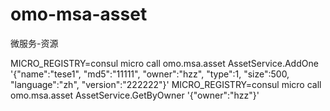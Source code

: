 # omo-msa-asset
微服务-资源

MICRO_REGISTRY=consul micro call omo.msa.asset AssetService.AddOne '{"name":"tese1", "md5":"11111", "owner":"hzz", "type":1, "size":500, "language":"zh", "version":"222222"}'
MICRO_REGISTRY=consul micro call omo.msa.asset AssetService.GetByOwner '{"owner":"hzz"}'
